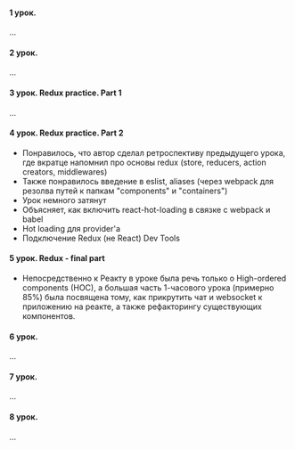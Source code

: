 #### 1 урок. 

...

#### 2 урок. 

...

#### 3 урок. Redux practice. Part 1

...

#### 4 урок. Redux practice. Part 2

* Понравилось, что автор сделал ретроспективу предыдущего урока, где вкратце напомнил про основы redux (store, reducers, action creators, middlewares)
* Также понравилось введение в eslist, aliases (через webpack для резолва путей к папкам "components" и "containers")
* Урок немного затянут
* Объясняет, как включить react-hot-loading в связке с webpack и babel
* Hot loading для provider'а
* Подключение Redux (не React) Dev Tools

#### 5 урок. Redux - final part

* Непосредственно к Реакту в уроке была речь только о High-ordered components (HOC), а большая часть 1-часового урока (примерно 85%) была посвящена тому, как прикрутить чат и websocket к приложению на реакте, а также рефакторингу существующих компонентов.

#### 6 урок. 

...

#### 7 урок. 

...

#### 8 урок. 

...